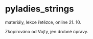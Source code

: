 # pyladies_strings
materiály, lekce řetězce, online 21. 10. 


Zkopírováno od Vojty, jen drobné úpravy.
